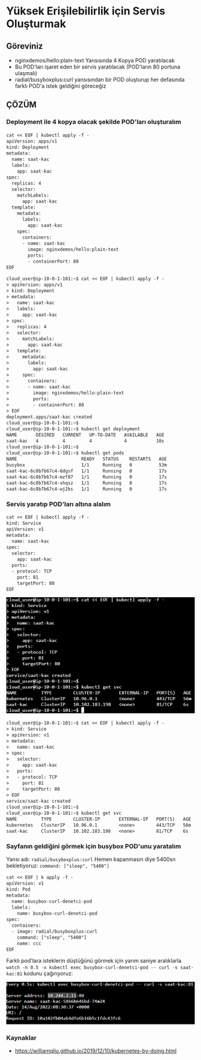 # Yüksek Erişilebilirlik için Servis Oluşturmak

## Göreviniz

- nginxdemos/hello:plain-text Yansısında 4 Kopya POD yaratılacak
- Bu POD'ları işaret eden bir servis yaratılacak (POD'ların 80 portuna ulaşmalı)
- radial/busyboxplus:curl yansısından bir POD oluşturup her defasında farklı POD'a istek geldiğini göreceğiz

## ÇÖZÜM

### Deployment ile 4 kopya olacak şekilde POD'ları oluşturalım

```shell
cat << EOF | kubectl apply -f -
apiVersion: apps/v1
kind: Deployment
metadata:
  name: saat-kac
  labels:
    app: saat-kac
spec:
  replicas: 4
  selector:
    matchLabels:
      app: saat-kac
  template:
    metadata:
      labels:
        app: saat-kac
    spec:
      containers:
      - name: saat-kac
        image: nginxdemos/hello:plain-text
        ports:
        - containerPort: 80
EOF
```

```shell
cloud_user@ip-10-0-1-101:~$ cat << EOF | kubectl apply -f -
> apiVersion: apps/v1
> kind: Deployment
> metadata:
>   name: saat-kac
>   labels:
>     app: saat-kac
> spec:
>   replicas: 4
>   selector:
>     matchLabels:
>       app: saat-kac
>   template:
>     metadata:
>       labels:
>         app: saat-kac
>     spec:
>       containers:
>       - name: saat-kac
>         image: nginxdemos/hello:plain-text
>         ports:
>         - containerPort: 80
> EOF
deployment.apps/saat-kac created
cloud_user@ip-10-0-1-101:~$
cloud_user@ip-10-0-1-101:~$ kubectl get deployment
NAME       DESIRED   CURRENT   UP-TO-DATE   AVAILABLE   AGE
saat-kac   4         4         4            4           10s
cloud_user@ip-10-0-1-101:~$
cloud_user@ip-10-0-1-101:~$ kubectl get pods
NAME                        READY   STATUS    RESTARTS   AGE
busybox                     1/1     Running   0          53m
saat-kac-6c8b7b67c4-6dgsf   1/1     Running   0          17s
saat-kac-6c8b7b67c4-mzf87   1/1     Running   0          17s
saat-kac-6c8b7b67c4-shqsz   1/1     Running   0          17s
saat-kac-6c8b7b67c4-wj2ks   1/1     Running   0          17s
```

### Servis yaratıp POD'ları altına alalım

```shell
cat << EOF | kubectl apply -f -
kind: Service
apiVersion: v1
metadata:
  name: saat-kac
spec:
  selector:
    app: saat-kac
  ports:
  - protocol: TCP
    port: 81
    targetPort: 80
EOF
```

![](.vscode/readme-images/2022-08-14-10-54-34.png)

```shell
cloud_user@ip-10-0-1-101:~$ cat << EOF | kubectl apply -f -
> kind: Service
> apiVersion: v1
> metadata:
>   name: saat-kac
> spec:
>   selector:
>     app: saat-kac
>   ports:
>   - protocol: TCP
>     port: 81
>     targetPort: 80
> EOF
service/saat-kac created
cloud_user@ip-10-0-1-101:~$
cloud_user@ip-10-0-1-101:~$ kubectl get svc
NAME         TYPE        CLUSTER-IP       EXTERNAL-IP   PORT(S)   AGE
kubernetes   ClusterIP   10.96.0.1        <none>        443/TCP   56m
saat-kac     ClusterIP   10.102.183.198   <none>        81/TCP    6s
```

### Sayfanın geldiğini görmek için busybox POD'unu yaratalım

Yansı adı: `radial/busyboxplus:curl`
Hemen kapanmasın diye 5400sn bekletiyoruz: `command: ["sleep", "5400"]`

```shell
cat << EOF | k apply -f -
apiVersion: v1
kind: Pod
metadata:
  name: busybox-curl-denetci-pod
  labels:
    name: busybox-curl-denetci-pod
spec:
  containers:
  - image: radial/busyboxplus:curl
    command: ["sleep", "5400"]
    name: ccc
EOF
```

Farklı pod'lara isteklerin düştüğünü görmek için yarım saniye aralıklarla `watch -n 0.5 -x kubectl exec busybox-curl-denetci-pod -- curl -s saat-kac:81` kodunu çağırıyoruz: 

![](.vscode/readme-images/service_kubernetes.gif)

### Kaynaklar
- https://williamqliu.github.io/2019/12/10/kubernetes-by-doing.html